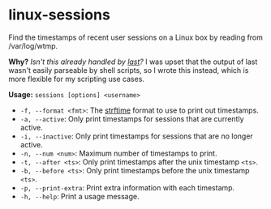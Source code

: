 # linux-sessions

Find the timestamps of recent user sessions on a Linux box by reading from /var/log/wtmp.

**Why?** *Isn't this already handled by [last](https://linux.die.net/man/1/last)?* I was upset that the output of last wasn't easily parseable by shell scripts, so I wrote this instead, which is more flexible for my scripting use cases.

**Usage:** `sessions [options] <username>`

- `-f, --format <fmt>`: The [strftime](https://linux.die.net/man/3/strftime) format to use to print out timestamps.
- `-a, --active`: Only print timestamps for sessions that are currently active.
- `-i, --inactive`: Only print timestamps for sessions that are no longer active.
- `-n, --num <num>`: Maximum number of timestamps to print.
- `-t, --after <ts>`: Only print timestamps after the unix timestamp `<ts>`.
- `-b, --before <ts>`: Only print timestamps before the unix timestamp `<ts>`.
- `-p, --print-extra`: Print extra information with each timestamp.
- `-h, --help`: Print a usage message.
